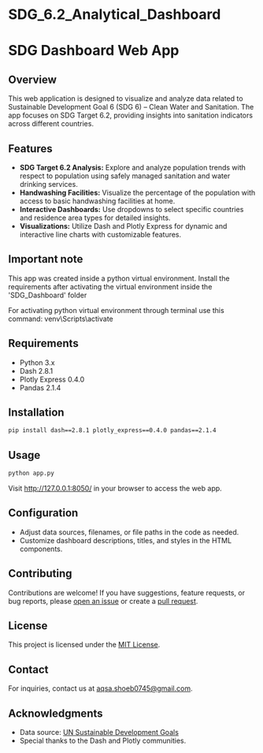 # SDG_6.2_Analytical_Dashboard
# SDG Dashboard Web App

## Overview

This web application is designed to visualize and analyze data related to Sustainable Development Goal 6 (SDG 6) – Clean Water and Sanitation. 
The app focuses on SDG Target 6.2, providing insights into sanitation indicators across different countries.

## Features

- **SDG Target 6.2 Analysis:** Explore and analyze population trends with respect to population using safely managed sanitation and water drinking services.
- **Handwashing Facilities:** Visualize the percentage of the population with access to basic handwashing facilities at home.
- **Interactive Dashboards:** Use dropdowns to select specific countries and residence area types for detailed insights.
- **Visualizations:** Utilize Dash and Plotly Express for dynamic and interactive line charts with customizable features.

## Important note
This app was created inside a python virtual environment. 
Install the requirements after activating the virtual environment inside the
'SDG_Dashboard' folder

For activating python virtual environment through terminal use this command:
venv\Scripts\activate

## Requirements

- Python 3.x
- Dash 2.8.1
- Plotly Express 0.4.0
- Pandas 2.1.4

## Installation

```bash
pip install dash==2.8.1 plotly_express==0.4.0 pandas==2.1.4
```

## Usage 
```bash
python app.py
```
Visit http://127.0.0.1:8050/ in your browser to access the web app.

## Configuration

- Adjust data sources, filenames, or file paths in the code as needed.
- Customize dashboard descriptions, titles, and styles in the HTML components.

## Contributing

Contributions are welcome! If you have suggestions, feature requests, or bug reports, please [open an issue](https://github.com/Aqsaafk/SDG_6.2_Analytical_Dashboard/issues) or create a [pull request](https://github.com/Aqsaafk/SDG_6.2_Analytical_Dashboard/pulls).

## License

This project is licensed under the [MIT License](LICENSE).

## Contact

For inquiries, contact us at [aqsa.shoeb0745@gmail.com](mailto:aqsa.shoeb0745@gmail.com).

## Acknowledgments

- Data source: [UN Sustainable Development Goals](https://www.un.org/sustainabledevelopment/)
- Special thanks to the Dash and Plotly communities.



